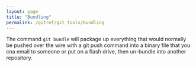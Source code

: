 ```yaml
---
layout: page
title: "Bundling"
permalink: /gitref/git_tools/bundling
---
```


[comment]: <> (TODO: REV MARKER)

The command `git bundle` will package up everything that would normally be pushed over the wire with a git push command into a binary file that you cna email to someone or put on a flash drive, then un-bundle into another repository. 

[comment]: <> (TODO: Need to try this and find what the un-bundle command and process is)